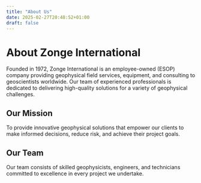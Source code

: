 ```yaml
---
title: "About Us"
date: 2025-02-27T20:48:52+01:00
draft: false
---
```


# About Zonge International

Founded in 1972, Zonge International is an employee-owned (ESOP) company providing geophysical field services, equipment, and consulting to geoscientists worldwide. Our team of experienced professionals is dedicated to delivering high-quality solutions for a variety of geophysical challenges.

## Our Mission

To provide innovative geophysical solutions that empower our clients to make informed decisions, reduce risk, and achieve their project goals.

## Our Team

Our team consists of skilled geophysicists, engineers, and technicians committed to excellence in every project we undertake.
